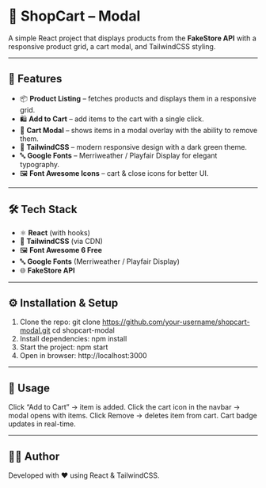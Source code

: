 # 🛒 ShopCart – Modal

A simple React project that displays products from the **FakeStore API** with a responsive product grid, a cart modal, and TailwindCSS styling.

---

## 🚀 Features

- 📦 **Product Listing** – fetches products and displays them in a responsive grid.  
- 🛍 **Add to Cart** – add items to the cart with a single click.  
- 🛒 **Cart Modal** – shows items in a modal overlay with the ability to remove them.  
- 🎨 **TailwindCSS** – modern responsive design with a dark green theme.  
- 🔤 **Google Fonts** – Merriweather / Playfair Display for elegant typography.  
- 🖼 **Font Awesome Icons** – cart & close icons for better UI.  

---

## 🛠 Tech Stack

- ⚛️ **React** (with hooks)  
- 🎨 **TailwindCSS** (via CDN)  
- 🖼 **Font Awesome 6 Free**  
- 🔤 **Google Fonts** (Merriweather / Playfair Display)  
- 🌐 **FakeStore API**  

---

## ⚙️ Installation & Setup

1. Clone the repo:
   git clone https://github.com/your-username/shopcart-modal.git
   cd shopcart-modal
2. Install dependencies:
   npm install
3. Start the project:
   npm start
4. Open in browser:
   http://localhost:3000

---

## 📝 Usage

Click “Add to Cart” → item is added.
Click the cart icon in the navbar → modal opens with items.
Click Remove → deletes item from cart.
Cart badge updates in real-time.

---

## 👨‍💻 Author

Developed with ❤️ using React & TailwindCSS.

